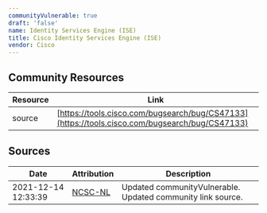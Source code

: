 ```yaml
---
communityVulnerable: true
draft: 'false'
name: Identity Services Engine (ISE)
title: Cisco Identity Services Engine (ISE)
vendor: Cisco
---
```



## Community Resources
| Resource | Link |
| --- | --- |
| source | [https://tools.cisco.com/bugsearch/bug/CS47133](https://tools.cisco.com/bugsearch/bug/CS47133) |


## Sources
| Date | Attribution | Description |
| --- | --- | --- |
| 2021-12-14 12:33:39 | [NCSC-NL](https://github.com/NCSC-NL/log4shell/blob/main/software/README.md) | Updated communityVulnerable. Updated community link source.  |
